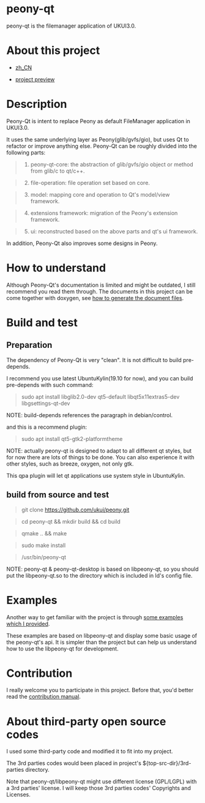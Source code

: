 # peony-qt
peony-qt is the filemanager application of UKUI3.0.

# About this project
- [zh_CN](GUIDE_ZH_CN.md)

- [project preview](https://github.com/orgs/explorer-cs/projects/3?fullscreen=true)

# Description
Peony-Qt is intent to replace Peony as default FileManager application in UKUI3.0.

It uses the same underlying layer as Peony(glib/gvfs/gio), but uses Qt to refactor or improve anything else. Peony-Qt can be roughly divided into the following parts:

> 1. peony-qt-core: the abstraction of glib/gvfs/gio object or method from glib/c to qt/c++.

> 2. file-operation: file operation set based on core.

> 3. model: mapping core and operation to Qt's model/view framework.

> 4. extensions framework: migration of the Peony's extension framework.

> 5. ui: reconstructed based on the above parts and qt's ui framework.

In addition, Peony-Qt also improves some designs in Peony.

# How to understand
Although Peony-Qt's documentation is limited and might be outdated, I still recommend you read them through. The documents in this project can be come together with doxygen, see [how to generate the document files](doxygen/README.md).

# Build and test

## Preparation
The dependency of Peony-Qt is very "clean". It is not difficult to build pre-depends.

I recommend you use latest UbuntuKylin(19.10 for now), and you can build pre-depends with such command:

> sudo apt install libglib2.0-dev qt5-default libqt5x11extras5-dev libgsettings-qt-dev

NOTE: build-depends references the paragraph in debian/control.

and this is a recommend plugin:

> sudo apt install qt5-gtk2-platformtheme

NOTE: actually peony-qt is designed to adapt to all different qt styles, but for now there are lots of things to be done. You can also experience it with other styles, such as breeze, oxygen, not only gtk.

This qpa plugin will let qt applications use system style in UbuntuKylin.

## build from source and test

> git clone https://github.com/ukui/peony.git

> cd peony-qt && mkdir build && cd build

> qmake .. && make

> sudo make install

> /usr/bin/peony-qt

NOTE: peony-qt & peony-qt-desktop is based on libpeony-qt, so you should put the libpeony-qt.so to the directory which is included in ld's config file.

# Examples
Another way to get familiar with the project is through [some examples which I provided](https://github.com/Yue-Lan/libpeony-qt-development-examples).

These examples are based on libpeony-qt and display some basic usage of the peony-qt's api. It is simpler than the project but can help us understand how to use the libpeony-qt for development.

# Contribution
I really welcome you to participate in this project. Before that, you'd better read the [contribution manual](CONTRIBUTING.md).

# About third-party open source codes
I used some third-party code and modified it to fit into my project.

The 3rd parties codes would been placed in project's ${top-src-dir}/3rd-parties directory.

Note that peony-qt/libpeony-qt might use different license (GPL/LGPL) with a 3rd parties' license. I will keep those 3rd parties codes' Copyrights and Licenses.
